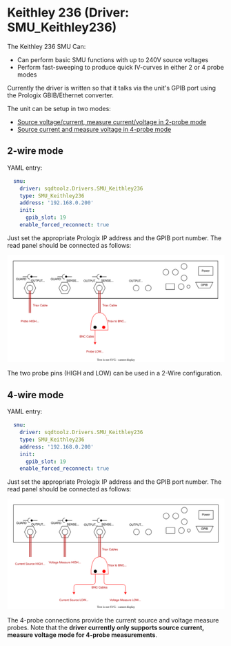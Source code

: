 # Keithley 236 (Driver: SMU_Keithley236)

The Keithley 236 SMU Can:
- Can perform basic SMU functions with up to 240V source voltages
- Perform fast-sweeping to produce quick IV-curves in either 2 or 4 probe modes

Currently the driver is written so that it talks via the unit's GPIB port using the Prologix GBIB/Ethernet converter.

The unit can be setup in two modes:
- [Source voltage/current, measure current/voltage in 2-probe mode](#2-wire-mode)
- [Source current and measure voltage in 4-probe mode](#4-wire-mode)

## 2-wire mode

YAML entry:

```yaml
  smu:
    driver: sqdtoolz.Drivers.SMU_Keithley236
    type: SMU_Keithley236
    address: '192.168.0.200'
    init:
      gpib_slot: 19
    enable_forced_reconnect: true
```

Just set the appropriate Prologix IP address and the GPIB port number. The read panel should be connected as follows:

![My Diagram3](Keithley_236_2Wire.drawio.svg)

The two probe pins (HIGH and LOW) can be used in a 2-Wire configuration.

## 4-wire mode

YAML entry:

```yaml
  smu:
    driver: sqdtoolz.Drivers.SMU_Keithley236
    type: SMU_Keithley236
    address: '192.168.0.200'
    init:
      gpib_slot: 19
    enable_forced_reconnect: true
```

Just set the appropriate Prologix IP address and the GPIB port number. The read panel should be connected as follows:

![My Diagram3](Keithley_236_4Wire.drawio.svg)

The 4-probe connections provide the current source and voltage measure probes. Note that the **driver currently only supports source current, measure voltage mode for 4-probe measurements**.
